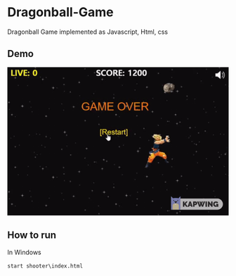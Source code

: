 # Dragonball-Game
Dragonball Game implemented as Javascript, Html, css

## Demo
![](./demo/game.gif)

## How to run
In Windows
```
start shooter\index.html
```
